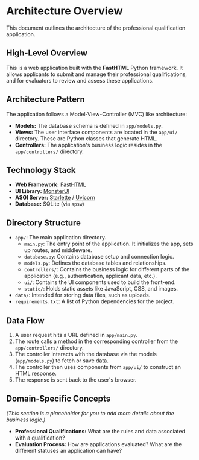 # Architecture Overview

This document outlines the architecture of the professional qualification application.

## High-Level Overview

This is a web application built with the **FastHTML** Python framework. It allows applicants to submit and manage their professional qualifications, and for evaluators to review and assess these applications.

## Architecture Pattern

The application follows a Model-View-Controller (MVC) like architecture:

*   **Models:** The database schema is defined in `app/models.py`.
*   **Views:** The user interface components are located in the `app/ui/` directory. These are Python classes that generate HTML.
*   **Controllers:** The application's business logic resides in the `app/controllers/` directory.

## Technology Stack

*   **Web Framework:** [FastHTML](https://github.com/AnswerDotAI/fasthtml)
*   **UI Library:** [MonsterUI](https://github.com/AnswerDotAI/monster-ui)
*   **ASGI Server:** [Starlette](https://www.starlette.io/) / [Uvicorn](https://www.uvicorn.org/)
*   **Database:** SQLite (via `apsw`)

## Directory Structure

-   `app/`: The main application directory.
    -   `main.py`: The entry point of the application. It initializes the app, sets up routes, and middleware.
    -   `database.py`: Contains database setup and connection logic.
    -   `models.py`: Defines the database tables and relationships.
    -   `controllers/`: Contains the business logic for different parts of the application (e.g., authentication, applicant data, etc.).
    -   `ui/`: Contains the UI components used to build the front-end.
    -   `static/`: Holds static assets like JavaScript, CSS, and images.
-   `data/`: Intended for storing data files, such as uploads.
-   `requirements.txt`: A list of Python dependencies for the project.

## Data Flow

1.  A user request hits a URL defined in `app/main.py`.
2.  The route calls a method in the corresponding controller from the `app/controllers/` directory.
3.  The controller interacts with the database via the models (`app/models.py`) to fetch or save data.
4.  The controller then uses components from `app/ui/` to construct an HTML response.
5.  The response is sent back to the user's browser.

## Domain-Specific Concepts

*(This section is a placeholder for you to add more details about the business logic.)*

*   **Professional Qualifications:** What are the rules and data associated with a qualification?
*   **Evaluation Process:** How are applications evaluated? What are the different statuses an application can have?
